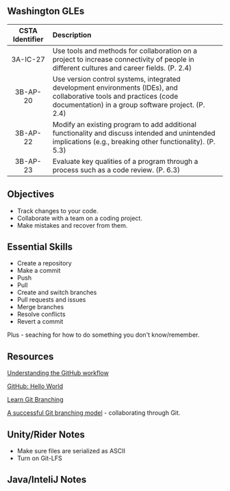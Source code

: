 
## Washington GLEs

| CSTA Identifier | Description |
| :---:      | :--- |
| 3A-IC-27   | Use tools and methods for collaboration on a project to increase connectivity of people in different cultures and career fields. (P. 2.4) |
| 3B-AP-20   | Use version control systems, integrated development environments (IDEs), and collaborative tools and practices (code documentation) in a group software project. (P. 2.4) |
| 3B-AP-22   | Modify an existing program to add additional functionality and discuss intended and unintended implications (e.g., breaking other functionality). (P. 5.3) |
| 3B-AP-23   | Evaluate key qualities of a program through a process such as a code review. (P. 6.3) |

## Objectives

* Track changes to your code.
* Collaborate with a team on a coding project.
* Make mistakes and recover from them.

## Essential Skills

* Create a repository
* Make a commit
* Push
* Pull
* Create and switch branches
* Pull requests and issues
* Merge branches
* Resolve conflicts
* Revert a commit

Plus - seaching for how to do something you don't know/remember.

## Resources

[Understanding the GitHub workflow](https://guides.github.com/introduction/flow/)

[GitHub: Hello World](https://guides.github.com/activities/hello-world/)

[Learn Git Branching](https://learngitbranching.js.org)

[A successful Git branching model](https://nvie.com/posts/a-successful-git-branching-model/) - collaborating through Git.

## Unity/Rider Notes

* Make sure files are serialized as ASCII
* Turn on Git-LFS

## Java/InteliJ Notes
